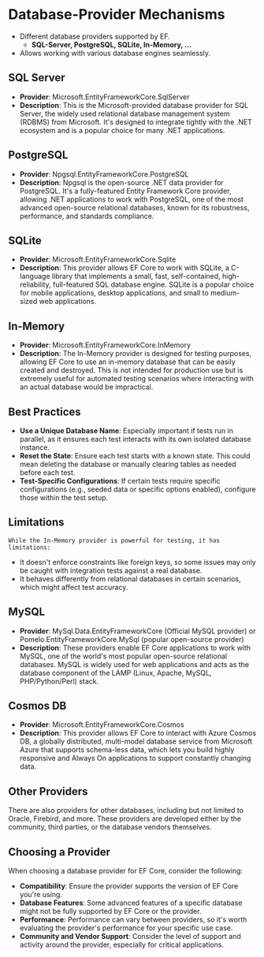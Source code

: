 # Database-Provider Mechanisms

- Different database providers supported by EF.
  - **SQL-Server, PostgreSQL, SQLite, In-Memory, ...**
- Allows working with various database engines seamlessly.

## **SQL Server**

- **Provider**: Microsoft.EntityFrameworkCore.SqlServer
- **Description**: This is the Microsoft-provided database provider for SQL Server, the widely used relational database management system (RDBMS) from Microsoft. It's designed to integrate tightly with the .NET ecosystem and is a popular choice for many .NET applications.

## **PostgreSQL**

- **Provider**: Npgsql.EntityFrameworkCore.PostgreSQL
- **Description**: Npgsql is the open-source .NET data provider for PostgreSQL. It's a fully-featured Entity Framework Core provider, allowing .NET applications to work with PostgreSQL, one of the most advanced open-source relational databases, known for its robustness, performance, and standards compliance.

## **SQLite**

- **Provider**: Microsoft.EntityFrameworkCore.Sqlite
- **Description**: This provider allows EF Core to work with SQLite, a C-language library that implements a small, fast, self-contained, high-reliability, full-featured SQL database engine. SQLite is a popular choice for mobile applications, desktop applications, and small to medium-sized web applications.

## **In-Memory**

- **Provider**: Microsoft.EntityFrameworkCore.InMemory
- **Description**: The In-Memory provider is designed for testing purposes, allowing EF Core to use an in-memory database that can be easily created and destroyed. This is not intended for production use but is extremely useful for automated testing scenarios where interacting with an actual database would be impractical.

## **Best Practices**

- **Use a Unique Database Name**: Especially important if tests run in parallel, as it ensures each test interacts with its own isolated database instance.
- **Reset the State**: Ensure each test starts with a known state. This could mean deleting the database or manually clearing tables as needed before each test.
- **Test-Specific Configurations**: If certain tests require specific configurations (e.g., seeded data or specific options enabled), configure those within the test setup.

## **Limitations**

    While the In-Memory provider is powerful for testing, it has limitations:

- It doesn't enforce constraints like foreign keys, so some issues may only be caught with integration tests against a real database.
- It behaves differently from relational databases in certain scenarios, which might affect test accuracy.

## **MySQL**

- **Provider**: MySql.Data.EntityFrameworkCore (Official MySQL provider) or Pomelo.EntityFrameworkCore.MySql (popular open-source provider)
- **Description**: These providers enable EF Core applications to work with MySQL, one of the world's most popular open-source relational databases. MySQL is widely used for web applications and acts as the database component of the LAMP (Linux, Apache, MySQL, PHP/Python/Perl) stack.

## **Cosmos DB**

- **Provider**: Microsoft.EntityFrameworkCore.Cosmos
- **Description**: This provider allows EF Core to interact with Azure Cosmos DB, a globally distributed, multi-model database service from Microsoft Azure that supports schema-less data, which lets you build highly responsive and Always On applications to support constantly changing data.

## **Other Providers**

There are also providers for other databases, including but not limited to Oracle, Firebird, and more. These providers are developed either by the community, third parties, or the database vendors themselves.

## **Choosing a Provider**

When choosing a database provider for EF Core, consider the following:

- **Compatibility**: Ensure the provider supports the version of EF Core you're using.
- **Database Features**: Some advanced features of a specific database might not be fully supported by EF Core or the provider.
- **Performance**: Performance can vary between providers, so it's worth evaluating the provider's performance for your specific use case.
- **Community and Vendor Support**: Consider the level of support and activity around the provider, especially for critical applications.
